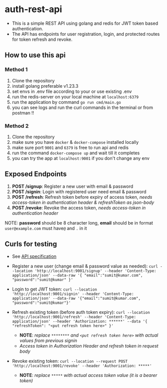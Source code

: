 # auth-rest-api

- This is a simple REST API using golang and redis for JWT token based authentication.
- The API has endpoints for user registration, login, and protected routes for token refresh and revoke.

## How to use this api

### Method 1

1. Clone the repository
2. install golang preferable v1.23.3
3. set envs in .env file  according to your or use existing .env
4. run the redis-server on your local machine at `localhost:6379`
5. run the application by command `go run cmd/main.go`
6. you can see logs and run the curl commands in the terminal or from postman !!

### Method 2

1. Clone the repository
2. make sure you have `docker` & `docker-compose` installed locally
3. make sure port `9001` and `6379` is free to run api and redis
4. run the command `docker-compose up` and wait till it completes
5. you can try the app at `localhost:9001` if you don't change any env

## Exposed Endpoints

1. **POST /signup**: Register a new user with email & password
2. **POST /signin**: Login with registered user need email & password
3. **POST /refresh**: Refresh token before expiry of access token, *needs access-token in authentication header & refreshToken as json-body*
4. **POST /revoke**: Revoke the access token, *needs access-token in authentication header*

NOTE: **password** should be 8 character long, **email** should be in format `user@example.com` must have`@` and `.` in it

## Curls for testing

- See [API specification](./openapi/auth-rest-api.yaml)

- Register a new user (change email & password value as needed): `curl --location 'http://localhost:9001/signup' --header 'Content-Type: application/json' --data-raw '{ "email":"sumit@kumar.com", "password":"sumit@kumar" }'`

- Login to get JWT token: `curl --location 'http://localhost:9001/signin' --header 'Content-Type: application/json' --data-raw '{"email":"sumit@kumar.com", "password":"sumit@kumar"}'`

- Refresh existing token (before auth token expiry): `curl --location 'http://localhost:9001/refresh' --header 'Content-Type: application/json' --header 'Authorization: ******' --data '{
   "refreshToken": "<put refresh token here>"
}'`
  - **NOTE**: *replace `********` and `<put refresh token here>` with actual values from previous signin*
  - *Access token in Authorization Header and refresh token in request body*

- Revoke existing token: `curl --location --request POST 'http://localhost:9001/revoke' --header 'Authorization: *****'`
  - **NOTE**: *replace `*****` with actual access token value (it is a bearer token)*
